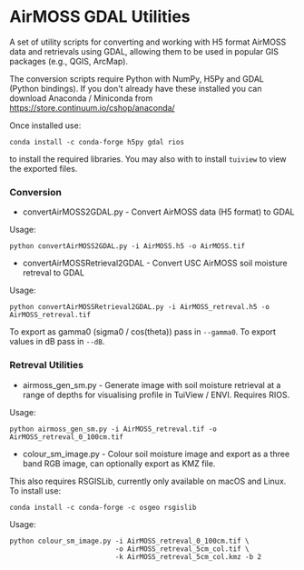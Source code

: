 AirMOSS GDAL Utilities
======================

A set of utility scripts for converting and working with H5 format AirMOSS data and retrievals using GDAL, allowing them to be used in popular GIS packages (e.g., QGIS, ArcMap).

The conversion scripts require Python with NumPy, H5Py and GDAL (Python bindings). If you don't already have these installed you can download Anaconda / Miniconda from https://store.continuum.io/cshop/anaconda/

Once installed use:

    conda install -c conda-forge h5py gdal rios

to install the required libraries. You may also with to install `tuiview` to view the exported files.

### Conversion ###

* convertAirMOSS2GDAL.py - Convert AirMOSS data (H5 format) to GDAL

Usage:
```
python convertAirMOSS2GDAL.py -i AirMOSS.h5 -o AirMOSS.tif
```

* convertAirMOSSRetrieval2GDAL - Convert USC AirMOSS soil moisture retreval to GDAL

Usage:

```
python convertAirMOSSRetrieval2GDAL.py -i AirMOSS_retreval.h5 -o AirMOSS_retreval.tif
```

To export as gamma0 (sigma0 / cos(theta)) pass in `--gamma0`. To export values in dB pass in `--dB`.

### Retreval Utilities ###

* airmoss_gen_sm.py - Generate image with soil moisture retrieval at a range of depths for visualising profile in TuiView / ENVI. Requires RIOS.

Usage:

```
python airmoss_gen_sm.py -i AirMOSS_retreval.tif -o AirMOSS_retreval_0_100cm.tif
```

* colour_sm_image.py - Colour soil moisture image and export as a three band RGB image, can optionally export as KMZ file.

This also requires RSGISLib, currently only available on macOS and Linux. To install use:
```
conda install -c conda-forge -c osgeo rsgislib
```

Usage:

```
python colour_sm_image.py -i AirMOSS_retreval_0_100cm.tif \
                          -o AirMOSS_retreval_5cm_col.tif \
                          -k AirMOSS_retreval_5cm_col.kmz -b 2
```
